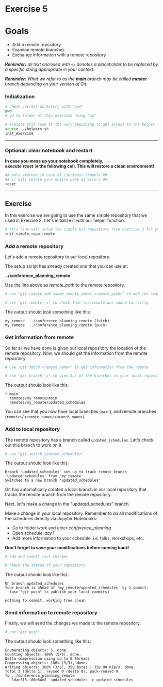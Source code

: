 # Exercise 5

# Goals
* Add a remote repository
* Examine remote branches
* Exchange information with a remote repository

_**Reminder:** all text enclosed with `<>` denotes a placeholder to be replaced by a specific string appropriate in your context._

_**Reminder:** What we refer to as the **main** branch may be called **master** branch depending on your version of Git._

### Initialization


```bash
# check current directory with "pwd"
pwd
# go to folder of this exercise using "cd"

```


```bash
# execute this code at the very beginning to get access to the helper functions
source ../helpers.sh
init_exercise
```

***
### Optional: clear notebook and restart
**In case you mess up your notebook completely,  
execute** ***reset*** **in the following cell. This will restore a clean environment!**



```bash
## only execute in case of (serious) trouble ##
## it will delete your entire work-directory ##
reset
```

***
## Exercise

In this exercise we are going to use the same simple repository that we used in Exercise 2. Let's initialize it with our helper function.   



```bash
# this line will setup the simple Git-repository from Exercise 2 for you
init_simple_repo_remote
```

### Add a remote repository

Let's add a remote repository to our local repository.  

The setup script has already created one that you can use at: 

**../conference_planning_remote**

Use the line above as *remote_path* to the remote repository.


```bash
# use "git remote add <some_remote_name> <remote_path>" to add the remote 

```


```bash
# use "git remote -v" to check that the remote was added correctly

```

The output should look something like this:
```
my_remote  ../conference_planning_remote (fetch)
my_remote  ../conference_planning_remote (push)
```

### Get information from remote

So far all we have done is given our local repository the location of the remote repository.  Now, we should get the information from the remote repository.





```bash
# use "git fetch <remote_name>" to get information from the remote

```


```bash
# use "git branch -a" to view ALL of the branches in your local repository

```

The output should look like this:
```
* main
  remotes/my_remote/main
  remotes/my_remote/updated_schedules
```

You can see that you now have local branches (`main`), and remote branches (`remotes/<remote_name>/<branch_name>`).  


### Add to local repository

The remote repository has a branch called `updated_schedules`.
Let's check out this branch to work on it.  


```bash
# use "git switch updated_schedules"

```

The output should look like this:
```
Branch 'updated_schedules' set up to track remote branch 'updated_schedules' from 'my_remote'.
Switched to a new branch 'updated_schedules'
```

Git has automatically created a local branch in our local repository that tracks the remote branch from the remote repository.  

Next, let's make a change in the "updated_schedules" branch.  

Make a change in your local repository.
Remember to do all modifications of the schedules directly via Jupyter Notebooks:
   * Go to folder *work* and enter *conference_planning*
   * Open *schedule_day1*
   * Add more information to your schedule, i.e. talks, workshops, etc.
   
**Don't forget to save your modifications before coming back!**


```bash
# add and commit your changes

```


```bash
# check the status of your repository

```

The output should look like this:
```
On branch updated_schedules
Your branch is ahead of 'my_remote/updated_schedules' by 1 commit.
  (use "git push" to publish your local commits)

nothing to commit, working tree clean
```

### Send information to remote repository

Finally, we will send the changes we made to the remote repository.  


```bash
# use "git push"  

```

The output should look something like this:

```
Enumerating objects: 5, done.
Counting objects: 100% (5/5), done.
Delta compression using up to 8 threads
Compressing objects: 100% (3/3), done.
Writing objects: 100% (3/3), 350 bytes | 350.00 KiB/s, done.
Total 3 (delta 1), reused 0 (delta 0), pack-reused 0
To ../conference_planning_remote
   1dacf13..80e64e8  updated_schedules -> updated_schedules
```


```bash

```
